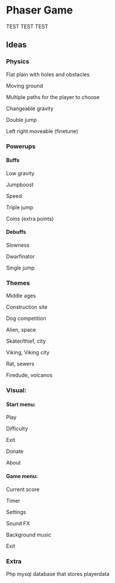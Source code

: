 # Phaser Game 

TEST TEST TEST 

## Ideas 

### Physics 

Flat plain with holes and obstacles 

Moving ground 

Multiple paths for the player to choose 

Changeable gravity 

Double jump 

Left right moveable (finetune) 

### Powerups 

#### Buffs 

Low gravity 

Jumpboost 

Speed 

Triple jump 

Coins (extra points) 

  

 #### Debuffs 

Slowness 

Dwarfinator  

Single jump 

 

### Themes 

Middle ages 

Construction site 

Dog competition 

Alien, space  

Skater/thief, city 

Viking, Viking city 

Rat, sewers  

Firedude, volcanos 


 

### Visual: 

#### Start menu: 

Play 

Difficulty 

Exit 

Donate 

About 

#### Game menu: 

Current score 

Timer 

Settings   <!--  the list under setting needs to be intented (extra tab) --> 

Sound FX 

Background music 

Exit 

 

### Extra 

Php mysql database that stores playerdata 